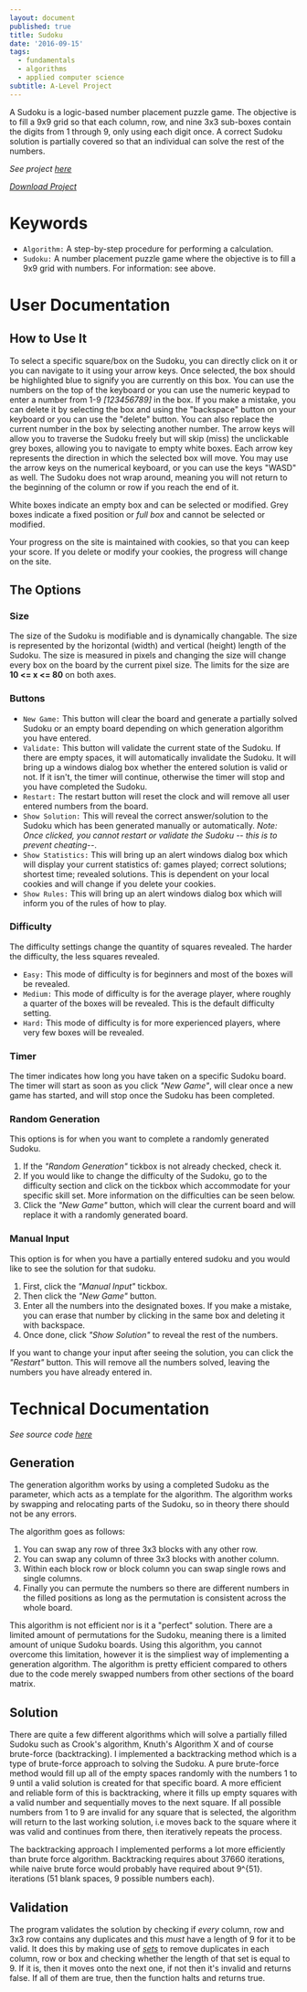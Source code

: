 ```yaml
---
layout: document
published: true
title: Sudoku
date: '2016-09-15'
tags:
  - fundamentals
  - algorithms
  - applied computer science
subtitle: A-Level Project
---
```

A Sudoku is a logic-based number placement puzzle game. The objective is to fill a 9x9 grid so that each column, row, and nine 3x3 sub-boxes contain the digits from 1 through 9, only using each digit once. A correct Sudoku solution is partially covered so that an individual can solve the rest of the numbers.


*See project [here](https://www.samnayak.com/projects/sudoku/)*

*<a href="https://www.samnayak.com/projects/sudoku/" download="sudoku">Download Project</a>*


# Keywords

- ```Algorithm:```  A step-by-step procedure for performing a calculation.
- ```Sudoku:``` A number placement puzzle game where the objective is to fill a 9x9 grid with numbers. For information: see above.


# User Documentation


## How to Use It

To select a specific square/box on the Sudoku, you can directly click on it or you can navigate to it using your arrow keys. Once selected, the box should be highlighted blue to signify you are currently on this box. You can use the numbers on the top of the keyboard or you can use the numeric keypad to enter a number from 1-9 _[123456789]_ in the box. If you make a mistake, you can delete it by selecting the box and using the "backspace" button on your keyboard or you can use the "delete" button. You can also replace the current number in the box by selecting another number. The arrow keys will allow you to traverse the Sudoku freely but will skip (miss) the unclickable grey boxes, allowing you to navigate to empty white boxes. Each arrow key represents the direction in which the selected box will move. You may use the arrow keys on the numerical keyboard, or you can use the keys "WASD" as well. The Sudoku does not wrap around, meaning you will not return to the beginning of the column or row if you reach the end of it.

White boxes indicate an empty box and can be selected or modified. Grey boxes indicate a fixed position or *full box* and cannot be selected or modified.

Your progress on the site is maintained with cookies, so that you can keep your score. If you delete or modify your cookies, the progress will change on the site.


## The Options

### Size

The size of the Sudoku is modifiable and is dynamically changable. The size is represented by the horizontal (width) and vertical (height) length of the Sudoku. The size is measured in pixels and changing the size will change every box on the board by the current pixel size. The limits for the size are **10 <= x <= 80** on both axes.


### Buttons

- ```New Game:``` This button will clear the board and generate a partially solved Sudoku or an empty board depending on which generation algorithm you have entered.
- ```Validate:``` This button will validate the current state of the Sudoku. If there are empty spaces, it will automatically invalidate the Sudoku. It will bring up a windows dialog box whether the entered solution is valid or not. If it isn't, the timer will continue, otherwise the timer will stop and you have completed the Sudoku.
- ```Restart:``` The restart button will reset the clock and will remove all user entered numbers from the board.
- ```Show Solution:``` This will reveal the correct answer/solution to the Sudoku which has been generated manually or automatically. _Note: Once clicked, you cannot restart or validate the Sudoku -- this is to prevent cheating--_.
- ```Show Statistics:``` This will bring up an alert windows dialog box which will display your current statistics of: games played; correct solutions; shortest time; revealed solutions. This is dependent on your local cookies and will change if you delete your cookies.
- ```Show Rules:``` This will bring up an alert windows dialog box which will inform you of the rules of how to play.

### Difficulty

The difficulty settings change the quantity of squares revealed. The harder the difficulty, the less squares revealed.

- ```Easy:``` This mode of difficulty is for beginners and most of the boxes will be revealed.
- ```Medium:``` This mode of difficulty is for the average player, where roughly a quarter of the boxes will be revealed. This is the default difficulty setting.
- ```Hard:``` This mode of difficulty is for more experienced players, where very few boxes will be revealed.


### Timer

The timer indicates how long you have taken on a specific Sudoku board. The timer will start as soon as you click _"New Game"_, will clear once a new game has started, and will stop once the Sudoku has been completed.



### Random Generation

This options is for when you want to complete a randomly generated Sudoku.

1. If the _"Random Generation"_ tickbox is not already checked, check it.
2. If you would like to change the difficulty of the Sudoku, go to the difficulty section and click on the tickbox which accommodate for your specific skill set. More information on the difficulties can be seen below.
3. Click the _"New Game"_ button, which will clear the current board and will replace it with a randomly generated board.


### Manual Input

This option is for when you have a partially entered sudoku and you would like to see the solution for that sudoku.

1. First, click the _"Manual Input"_ tickbox.
2. Then click the _"New Game"_ button.
3. Enter all the numbers into the designated boxes. If you make a mistake, you can erase that number by clicking in the same box and deleting it with backspace.
4. Once done, click _"Show Solution"_ to reveal the rest of the numbers.

If you want to change your input after seeing the solution, you can click the _"Restart"_ button. This will remove all the numbers solved, leaving the numbers you have already entered in.


# Technical Documentation

*See source code [here](https://github.com/AcesOfGlory/acesofglory.github.io/blob/master/projects/sudoku.html)*


## Generation

The generation algorithm works by using a completed Sudoku as the parameter, which acts as a template for the algorithm. The algorithm works by swapping and relocating parts of the Sudoku, so in theory there should not be any errors.

The algorithm goes as follows:

1. You can swap any row of three 3x3 blocks with any other row.
2. You can swap any column of three 3x3 blocks with another column.
3. Within each block row or block column you can swap single rows and single columns.
4. Finally you can permute the numbers so there are different numbers in the filled positions as long as the permutation is consistent across the whole board.

This algorithm is not efficient nor is it a "perfect" solution. There are a limited amount of permutations for the Sudoku, meaning there is a limited amount of unique Sudoku boards. Using this algorithm, you cannot overcome this limitation, however it is the simpliest way of implementing a generation algorithm. The algorithm is pretty efficient compared to others due to the code merely swapped numbers from other sections of the board matrix.


## Solution

There are quite a few different algorithms which will solve a partially filled Sudoku such as Crook's algorithm, Knuth's Algorithm X and of course brute-force (backtracking). I implemented a backtracking method which is a type of brute-force approach to solving the Sudoku. A pure brute-force method would fill up all of the empty spaces randomly with the numbers 1 to 9 until a valid solution is created for that specific board. A more efficient and reliable form of this is backtracking, where it fills up empty squares with a valid number and sequentially moves to the next square. If all possible numbers from 1 to 9 are invalid for any square that is selected, the algorithm will return to the last working solution, i.e moves back to the square where it was valid and continues from there, then iteratively repeats the process.

The backtracking approach I implemented performs a lot more efficiently than brute force algorithm. Backtracking requires about 37660 iterations, while naive brute force would probably have required about 9^{51}. iterations (51 blank spaces, 9 possible numbers each).

## Validation

The program validates the solution by checking if *every* column, row and 3x3 row contains any duplicates and this *must* have a length of 9 for it to be valid. It does this by making use of *[sets](https://developer.mozilla.org/en/docs/Web/JavaScript/Reference/Global_Objects/Set)* to remove duplicates in each column, row or box and checking whether the length of that set is equal to 9. If it is, then it moves onto the next one, if not then it's invalid and returns false. If all of them are true, then the function halts and returns true.

